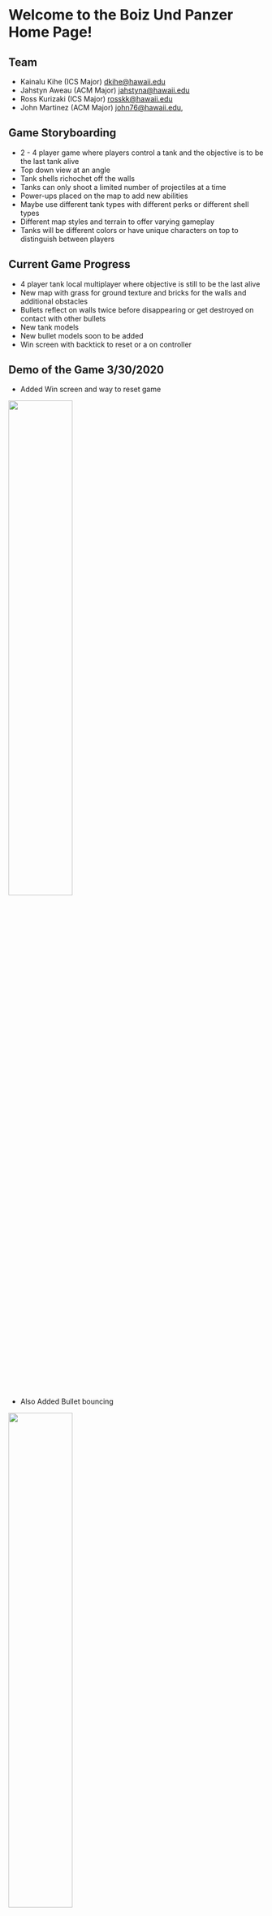 # Welcome to the Boiz Und Panzer Home Page!


## Team

- Kainalu Kihe (ICS Major)  dkihe@hawaii.edu
- Jahstyn Aweau (ACM Major) jahstyna@hawaii.edu
- Ross Kurizaki (ICS Major) rosskk@hawaii.edu
- John Martinez (ACM Major) john76@hawaii.edu,

## Game Storyboarding

- 2 - 4 player game where players control a tank and the objective is to be the last tank alive
- Top down view at an angle 
- Tank shells richochet off the walls
- Tanks can only shoot a limited number of projectiles at a time
- Power-ups placed on the map to add new abilities
- Maybe use different tank types with different perks or different shell types
- Different map styles and terrain to offer varying gameplay
- Tanks will be different colors or have unique characters on top to distinguish between players

## Current Game Progress
- 4 player tank local multiplayer where objective is still to be the last alive
- New map with grass for ground texture and bricks for the walls and additional obstacles
- Bullets reflect on walls twice before disappearing or get destroyed on contact with other bullets
- New tank models
- New bullet models soon to be added
- Win screen with backtick to reset or a on controller



## Demo of the Game 3/30/2020
- Added Win screen and way to reset game
<img src="images/win_state.gif" width="50%" style="display:inline;">

- Also Added Bullet bouncing
<img src="images/tankgame_bounce.gif" width="50%" style="display:inline;">

## Demo of the Game 3/25/2020
- Better rotation for aiming so it doesn't snap to where you look and you have to rotate the gun
- New map implemented
<img src="images/new_setup.gif" width="50%" style="display:inline;">

## Demo of the game 3/07/2020
- Multiplayer implemented
<img src="images/multiplayer_setup.gif" width="50%" style="display:inline;">

## Current Demo of the Game 2/18/20
<img src="images/tankgame2.gif" width="50%" style="display:inline;">
<img src="images/tankgame3.gif" width="50%" style="display:inline;">


## Art Designs

### Possible New Map or Next Stage
<img src="images/next_stage.png" width="50%" style="display:inline;">

### Third Tank Design
<img src="images/tank_front.png" width="50%" style="display:inline;">
<img src="images/tank_back.png" width="50%" style="display:inline;">

### New Textures for the Map
<img src="images/grass.png" width="50%" style="display:inline;">
<img src="images/wall.png" width="50%" style="display:inline;">

### Bullet Design
<img src="images/bullet_design.jpg" width="50%" style="display:inline;">

### New Mockup for Map Layout
<img src="images/map_design.png" width="50%" style="display:inline;">

### Second Tank Designs
<img src="images/second_tank_top.PNG" width="50%" style="display:inline;">
<img src="images/second_tank_bottom.PNG" width="50%" style="display:inline;">

### First Ground and Wall Textures
<img src="images/ground_texture.png" width="50%" style="display:inline;">
<img src="images/wall_texture.png" width="50%" style="display:inline;">

### First Tank Design
<img src="images/tank_art.png" width="50%" style="display:inline;">
